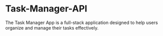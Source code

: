 # Task-Manager-API
The Task Manager App is a full-stack application designed to help users organize and manage their tasks effectively.
